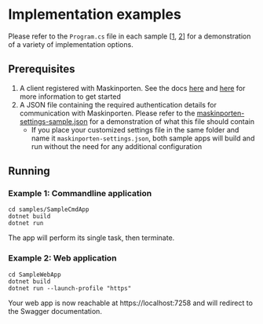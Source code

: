# Implementation examples

Please refer to the `Program.cs` file in each sample [[1](SampleCmdApp/Program.cs), [2](SampleWebApp/Program.cs)] for a demonstration of a variety of implementation options.

## Prerequisites
1. A client registered with Maskinporten. See the docs [here](https://docs.digdir.no/docs/Maskinporten/maskinporten_overordnet) and [here](https://docs.digdir.no/docs/Maskinporten/maskinporten_guide_apikonsument) for more information to get started
2. A JSON file containing the required authentication details for communication with Maskinporten. Please refer to the [maskinporten-settings-sample.json](secrets/maskinporten-settings.sample.json) for a demonstration of what this file should contain
   * If you place your customized settings file in the same folder and name it `maskinporten-settings.json`, both sample apps will build and run without the need for any additional configuration

## Running
### Example 1: Commandline application
```shell
cd samples/SampleCmdApp
dotnet build
dotnet run
```
The app will perform its single task, then terminate.

### Example 2: Web application
```shell
cd SampleWebApp
dotnet build
dotnet run --launch-profile "https"
```
Your web app is now reachable at https://localhost:7258 and will redirect to the Swagger documentation.
